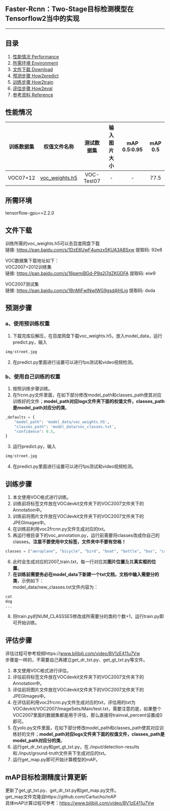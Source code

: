 ## Faster-Rcnn：Two-Stage目标检测模型在Tensorflow2当中的实现
---

## 目录
1. [性能情况 Performance](#性能情况)
2. [所需环境 Environment](#所需环境)
3. [文件下载 Download](#文件下载)
4. [预测步骤 How2predict](#预测步骤)
5. [训练步骤 How2train](#训练步骤)
6. [评估步骤 How2eval](#评估步骤)
7. [参考资料 Reference](#Reference)

## 性能情况
| 训练数据集 | 权值文件名称 | 测试数据集 | 输入图片大小 | mAP 0.5:0.95 | mAP 0.5 |
| :-----: | :-----: | :------: | :------: | :------: | :-----: |
| VOC07+12 | [voc_weights.h5](https://github.com/bubbliiiing/faster-rcnn-tf2/releases/download/v1.0/voc_weights.h5) | VOC-Test07 | - | - | 77.5

## 所需环境
tensorflow-gpu==2.2.0

## 文件下载
训练所需的voc_weights.h5可以去百度网盘下载  
链接: https://pan.baidu.com/s/1DzE6UwF4umzx5KUA3ABSxw 提取码: 92e8   

VOC数据集下载地址如下：  
VOC2007+2012训练集    
链接: https://pan.baidu.com/s/16pemiBGd-P9q2j7dZKGDFA 提取码: eiw9    

VOC2007测试集   
链接: https://pan.baidu.com/s/1BnMiFwlNwIWG9gsd4jHLig 提取码: dsda   

## 预测步骤
### a、使用预训练权重
1. 下载完库后解压，在百度网盘下载voc_weights.h5，放入model_data，运行predict.py，输入  
```python
img/street.jpg
``` 
2. 在predict.py里面进行设置可以进行fps测试和video视频检测。
### b、使用自己训练的权重
1. 按照训练步骤训练。  
2. 在frcnn.py文件里面，在如下部分修改model_path和classes_path使其对应训练好的文件；**model_path对应logs文件夹下面的权值文件，classes_path是model_path对应分的类**。  
```python
_defaults = {
    "model_path": 'model_data/voc_weights.h5',
    "classes_path": 'model_data/voc_classes.txt',
    "confidence": 0.5,
}
```
3. 运行predict.py，输入  
```python
img/street.jpg
```
4. 在predict.py里面进行设置可以进行fps测试和video视频检测。

## 训练步骤
1. 本文使用VOC格式进行训练。  
2. 训练前将标签文件放在VOCdevkit文件夹下的VOC2007文件夹下的Annotation中。  
3. 训练前将图片文件放在VOCdevkit文件夹下的VOC2007文件夹下的JPEGImages中。  
4. 在训练前利用voc2frcnn.py文件生成对应的txt。  
5. 再运行根目录下的voc_annotation.py，运行前需要将classes改成你自己的classes。**注意不要使用中文标签，文件夹中不要有空格！**   
```python
classes = ["aeroplane", "bicycle", "bird", "boat", "bottle", "bus", "car", "cat", "chair", "cow", "diningtable", "dog", "horse", "motorbike", "person", "pottedplant", "sheep", "sofa", "train", "tvmonitor"]
```
6. 此时会生成对应的2007_train.txt，每一行对应其**图片位置**及其**真实框的位置**。  
7. **在训练前需要务必在model_data下新建一个txt文档，文档中输入需要分的类**，示例如下：   
model_data/new_classes.txt文件内容为：   
```python
cat
dog
...
```
8. 将train.py的NUM_CLASSSES修改成所需要分的类的个数+1，运行train.py即可开始训练。

## 评估步骤
评估过程可参考视频https://www.bilibili.com/video/BV1zE411u7Vw  
步骤是一样的，不需要自己再建立get_dr_txt.py、get_gt_txt.py等文件。  
1. 本文使用VOC格式进行评估。  
2. 评估前将标签文件放在VOCdevkit文件夹下的VOC2007文件夹下的Annotation中。  
3. 评估前将图片文件放在VOCdevkit文件夹下的VOC2007文件夹下的JPEGImages中。  
4. 在评估前利用voc2frcnn.py文件生成对应的txt，评估用的txt为VOCdevkit/VOC2007/ImageSets/Main/test.txt，需要注意的是，如果整个VOC2007里面的数据集都是用于评估，那么直接将trainval_percent设置成0即可。  
5. 在yolo.py文件里面，在如下部分修改model_path和classes_path使其对应训练好的文件；**model_path对应logs文件夹下面的权值文件，classes_path是model_path对应分的类**。  
6. 运行get_dr_txt.py和get_gt_txt.py，在./input/detection-results和./input/ground-truth文件夹下生成对应的txt。  
7. 运行get_map.py即可开始计算模型的mAP。

## mAP目标检测精度计算更新
更新了get_gt_txt.py、get_dr_txt.py和get_map.py文件。  
get_map文件克隆自https://github.com/Cartucho/mAP  
具体mAP计算过程可参考：https://www.bilibili.com/video/BV1zE411u7Vw
